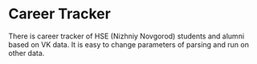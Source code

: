 # Career Tracker

There is career tracker of HSE (Nizhniy Novgorod) students and alumni based on VK data.
It is easy to change parameters of parsing and run on other data. 
 
